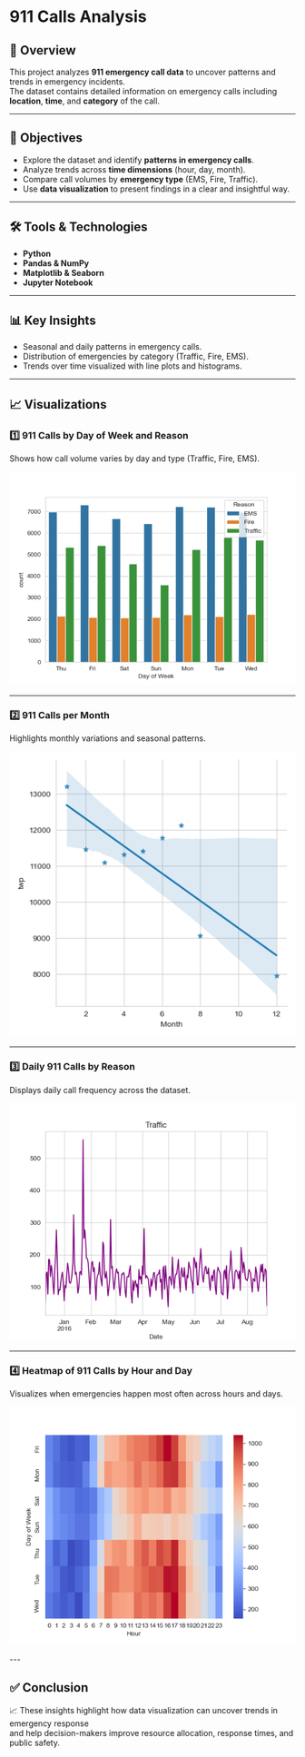 # 911 Calls Analysis

## 📌 Overview  
This project analyzes **911 emergency call data** to uncover patterns and trends in emergency incidents.  
The dataset contains detailed information on emergency calls including **location**, **time**, and **category** of the call.

---

## 🎯 Objectives  
- Explore the dataset and identify **patterns in emergency calls**.  
- Analyze trends across **time dimensions** (hour, day, month).  
- Compare call volumes by **emergency type** (EMS, Fire, Traffic).  
- Use **data visualization** to present findings in a clear and insightful way.

---

## 🛠 Tools & Technologies  
- **Python**  
- **Pandas & NumPy**  
- **Matplotlib & Seaborn**  
- **Jupyter Notebook**

---

## 📊 Key Insights  
- Seasonal and daily patterns in emergency calls.  
- Distribution of emergencies by category (Traffic, Fire, EMS).  
- Trends over time visualized with line plots and histograms.

---

## 📈 Visualizations  

### 1️⃣ 911 Calls by Day of Week and Reason  
Shows how call volume varies by day and type (Traffic, Fire, EMS).  
<p align="center">
  <img src="./images/calls_by_day_reason.png" width="600">
</p>

---

### 2️⃣ 911 Calls per Month  
Highlights monthly variations and seasonal patterns.  
<p align="center">
  <img src="./images/calls_per_month.png" width="600">
</p>

---

### 3️⃣ Daily 911 Calls by Reason  
Displays daily call frequency across the dataset.  
<p align="center">
  <img src="./images/daily_calls.png" width="600">
</p>

---

### 4️⃣ Heatmap of 911 Calls by Hour and Day  
Visualizes when emergencies happen most often across hours and days.  
<p align="center">
  <img src="./images/heatmap_day_hour.png" width="600">
</p>
---

## ✅ Conclusion
📈 These insights highlight how data visualization can uncover trends in emergency response  
and help decision-makers improve resource allocation, response times, and public safety.
